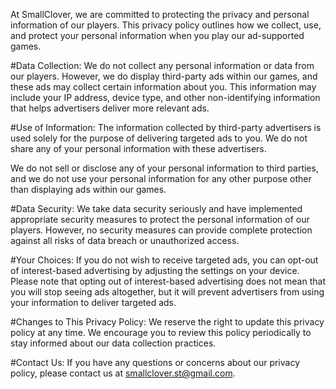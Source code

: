 At SmallClover, we are committed to protecting the privacy and personal information of our players. This privacy policy outlines how we collect, use, and protect your personal information when you play our ad-supported games.

#Data Collection:
We do not collect any personal information or data from our players. However, we do display third-party ads within our games, and these ads may collect certain information about you. This information may include your IP address, device type, and other non-identifying information that helps advertisers deliver more relevant ads.

#Use of Information:
The information collected by third-party advertisers is used solely for the purpose of delivering targeted ads to you. We do not share any of your personal information with these advertisers.

We do not sell or disclose any of your personal information to third parties, and we do not use your personal information for any other purpose other than displaying ads within our games.

#Data Security:
We take data security seriously and have implemented appropriate security measures to protect the personal information of our players. However, no security measures can provide complete protection against all risks of data breach or unauthorized access.

#Your Choices:
If you do not wish to receive targeted ads, you can opt-out of interest-based advertising by adjusting the settings on your device. Please note that opting out of interest-based advertising does not mean that you will stop seeing ads altogether, but it will prevent advertisers from using your information to deliver targeted ads.

#Changes to This Privacy Policy:
We reserve the right to update this privacy policy at any time. We encourage you to review this policy periodically to stay informed about our data collection practices.

#Contact Us:
If you have any questions or concerns about our privacy policy, please contact us at smallclover.st@gmail.com.
